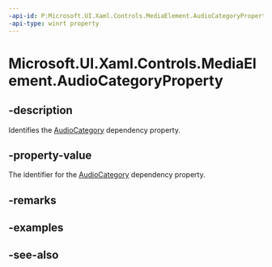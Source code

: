 ```yaml
---
-api-id: P:Microsoft.UI.Xaml.Controls.MediaElement.AudioCategoryProperty
-api-type: winrt property
---
```


<!-- Property syntax
public Windows.UI.Xaml.DependencyProperty AudioCategoryProperty { get; }
-->

# Microsoft.UI.Xaml.Controls.MediaElement.AudioCategoryProperty

## -description
Identifies the [AudioCategory](mediaelement_audiocategory.md) dependency property.

## -property-value
The identifier for the [AudioCategory](mediaelement_audiocategory.md) dependency property.

## -remarks

## -examples

## -see-also
